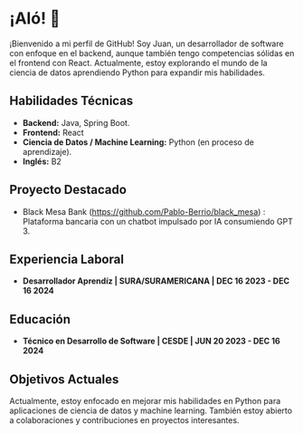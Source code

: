 # ¡Aló! 👋

¡Bienvenido a mi perfil de GitHub! Soy Juan, un desarrollador de software con enfoque en el backend, aunque también tengo competencias sólidas en el frontend con React. Actualmente, estoy explorando el mundo de la ciencia de datos aprendiendo Python para expandir mis habilidades.

## Habilidades Técnicas

- **Backend:** Java, Spring Boot.
- **Frontend:** React
- **Ciencia de Datos / Machine Learning:** Python (en proceso de aprendizaje).
- **Inglés:** B2

## Proyecto Destacado

- Black Mesa Bank (https://github.com/Pablo-Berrio/black_mesa) : Plataforma bancaria con un chatbot impulsado por IA consumiendo GPT 3.

## Experiencia Laboral

- **Desarrollador Aprendíz | SURA/SURAMERICANA | DEC 16 2023 - DEC 16 2024**

## Educación

- **Técnico en Desarrollo de Software | CESDE | JUN 20 2023 - DEC 16 2024**

## Objetivos Actuales

Actualmente, estoy enfocado en mejorar mis habilidades en Python para aplicaciones de ciencia de datos y machine learning. También estoy abierto a colaboraciones y contribuciones en proyectos interesantes.
